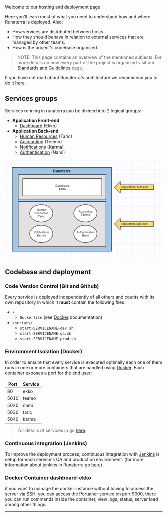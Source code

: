 Welcome to our hosting and deployment page

Here you'll learn most of what you need to understand how and where Runaterra is deployed. Also:
 - How services are distributed between hosts.
 - How they should behave in relation to external services that are managed by other teams.
 - How is the project's codebase organized.

 > NOTE: This page contains an overview of the mentioned subjects. For more details on how every part of the project is organized visit our [Standards and Guidelines](Standards-and-Guidelines) page.

If you have not read about Runaterra's architecture we recommend you to do it [here](Architecture).


## Services groups

Services running in runaterra can be divided into 2 logical groups:
 - **Application Front-end**
     - [Dashboard](Architecture#dashboard-ekko) (Ekko)
 - **Application Back-end**
     - [Human Resources](Architecture#human-resources-taric) (Taric)
     - [Accounting](Architecture#accounting-teemo) (Teemo)
     - [Notifications](Architecture#notifications-karma) (Karma)
     - [Authentication](Architecture#authentication-nami) (Nami)

![Services-groups](/img/hosting-1.PNG)

## Codebase and deployment

### Code Version Control  (Git and Github)
Every service is deployed independently of all others and counts with its own repository in which it **must** contain the following files :

 - `/`
    - `Dockerfile` (see [Docker](https://www.docker.com) documentation)
 - `/scripts/`
    - `start-SERVICENAME-dev.sh`
    - `start-SERVICENAME-qa.sh`
    - `start-SERVICENAME-prod.sh`

### Environment Isolation (Docker)
In order to ensure that every service is executed optimally each one of them runs in one or more containers that are handled using [Docker](https://www.docker.com). Each container exposes a port for the end user:

 | Port | Service|
 | ---  | ---   |
 | 80   | ekko  |
 | 5010 | teemo |
 | 5020 | nami  |
 | 5030 | taric |
 | 5040 | karma |

 > For details of services ip go [here](https://github.com/intellisys/Runaterra/wiki).

### Continuous integration (Jenkins)
To improve the deployment process, continuous integration with [Jenkins](https://jenkins.io/) is setup for each service's QA and production environment. (for more information about jenkins in Runaterra go [here](https://github.com/intellisys/Runaterra/wiki))

### Docker Container dashboard-ekko
if you want to manage the docker instance without having to access the server via SSH, you can access the Portainer service on port 9000, there you can run commands inside the container, view logs, status, server load among other things.

---
